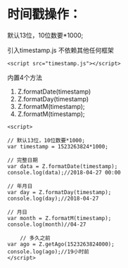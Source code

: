 # 时间戳操作：</br>
默认13位，10位数要*1000;</br>

引入timestamp.js 不依赖其他任何框架</br>

```
<script src="timestamp.js"></script>
```
内置4个方法</br>
1.	Z.formatDate(timestamp)
2.	Z.formatDay(timestamp)
3.	Z.formatM(timestamp);
4.	Z.formatM(timestamp);

```
<script>

// 默认13位，10位数要*1000;
var timestamp = 1523263824*1000;

// 完整日期
var data = Z.formatDate(timestamp);
console.log(data);//2018-04-27 00:00

// 年月日
var day = Z.formatDay(timestamp);
console.log(day);//2018-04-27

// 月日
var month = Z.formatM(timestamp);
console.log(month)//04-27

	// 多久之前
var ago = Z.getAgo(1523263824000);
console.log(ago);//19小时前
</script>

```
